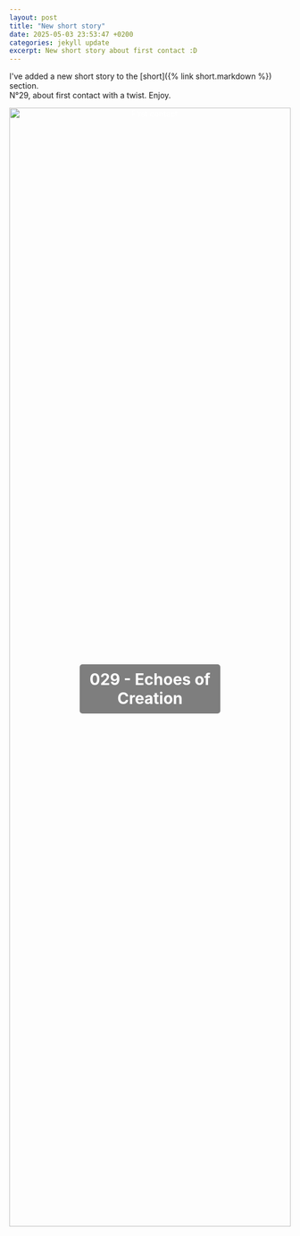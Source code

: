 ```yaml
---
layout: post
title: "New short story"
date: 2025-05-03 23:53:47 +0200
categories: jekyll update
excerpt: New short story about first contact :D
---
```


I've added a new short story to the [short]({% link short.markdown %}) section.<br>
N°29, about first contact with a twist.
Enjoy.

<div
  style="
    position: relative;
    text-align: center;
    color: white;
    overflow: hidden;
    height: 50vh;
  "
>
  <!-- Background Image -->
  <img
    src="../../../../../assets/images/029short.png"
    alt="First contact"
    style="
      width: 100%;
      height: 100%;
      object-fit: cover;
      object-position: center;
    "
  />

  <!-- Title on Top of the Image -->
  <h1
    style="
      position: absolute;
      top: 50%;
      left: 50%;
      transform: translate(-50%, -50%);
      background-color: rgba(0, 0, 0, 0.5);
      padding: 10px;
      border-radius: 5px;
    "
  >
    029 - Echoes of Creation
  </h1>
</div>
